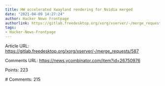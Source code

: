 ```yaml
---
title: HW accelerated Xwayland rendering for Nvidia merged
date: "2021-04-09 14:27:24"
author: Hacker News Frontpage
authorlink: https://gitlab.freedesktop.org/xorg/xserver/-/merge_requests/587
tags:
- Hacker-News-Frontpage
---
```


<p>Article URL: <a href="https://gitlab.freedesktop.org/xorg/xserver/-/merge_requests/587">https://gitlab.freedesktop.org/xorg/xserver/-/merge_requests/587</a></p>
<p>Comments URL: <a href="https://news.ycombinator.com/item?id=26750976">https://news.ycombinator.com/item?id=26750976</a></p>
<p>Points: 223</p>
<p># Comments: 215</p>
